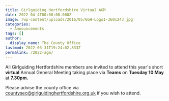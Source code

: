 ```yaml
---
title: Girlguiding Hertfordshire Virtual AGM
date: 2022-04-4T00:00:00.000Z
image: /wp-content/uploads/2016/05/GGH-Logo1-360x243.jpg
categories:
  - Announcements
tags: []
author:
  display_name: The County Office
lastmod: 2022-03-31T19:24:02.833Z
permalink: /2022-agm/
---
```

All Girlguiding Hertfordshire members are invited to attend this year's short **virtual** Annual General Meeting taking place via **Teams** on **Tuesday 10 May** at **7.30pm.**

Please advise the county office via <countysec@girlguidinghertfordshire.org.uk> if you wish to attend.
